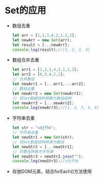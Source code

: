 # Set的应用

* 数组去重

  ```js
  let arr = [1,2,3,4,2,1,2,2];
  let newArr = new Set(arr);
  let result = [...newArr];
  console.log(result);//[1, 2, 3, 4]
  ```

* 数组合并去重

  ```js
  let arr1 = [1,2,3,4,2,1,2,2];
  let arr2 = [6,3,4,2,2];
  // 合并数组
  let newArr1 = [...arr1,...arr2];
  // 数组去重
  let newArr2 = new Set(newArr1);
  // 将Set数据结构转换为数组结构
  let newArr3 = [...newArr2];
  console.log(newArr3);//[1, 2, 3, 4, 6]
  ```

* 字符串去重

  ```js
  let str = "sdjfhk";
  // 字符串去重
  let newStr1 = new Set(str);
  // 将Set数据结构转换为数组
  let newStr2 = [...newStr1];
  // 将数组转换为字符串
  let newStr3 = newStr2.join("");
  console.log(newStr3);//sdjfhk
  ```

* 存放DOM元素，结合forEach()方法使用